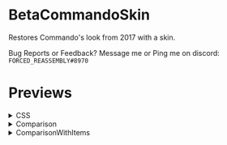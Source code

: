 # BetaCommandoSkin

Restores Commando's look from 2017 with a skin.


Bug Reports or Feedback? Message me or Ping me on discord: `FORCED_REASSEMBLY#8970` 


# Previews

<details>
  <summary>CSS</summary>

![](https://cdn.discordapp.com/attachments/873864747047587900/1102300900212625538/image.png)

</details>

<details>
  <summary>Comparison</summary>

![](https://cdn.discordapp.com/attachments/1053728776669904936/1102306469753393283/image.png)


</details>

<details>
  <summary>ComparisonWithItems</summary>

![](https://cdn.discordapp.com/attachments/762106361236291595/1102304224303394876/image.png)


</details>